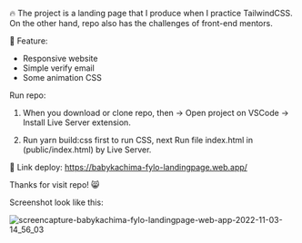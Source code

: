 🔥 The project is a landing page that I produce when I practice TailwindCSS. On the other hand, repo also has the challenges of front-end mentors.

🎯 Feature:
+ Responsive website
+ Simple verify email
+ Some animation CSS

Run repo:

1. When you download or clone repo, then -> Open project on VSCode -> Install Live Server extension.

2. Run yarn build:css first to run CSS, next Run file index.html in (public/index.html) by Live Server.

🚀 Link deploy: https://babykachima-fylo-landingpage.web.app/

Thanks for visit repo! 😸

Screenshot look like this:

![screencapture-babykachima-fylo-landingpage-web-app-2022-11-03-14_56_03](https://user-images.githubusercontent.com/97536130/199671308-57c71db1-7e41-4e35-8e4c-a18cea971781.png)

